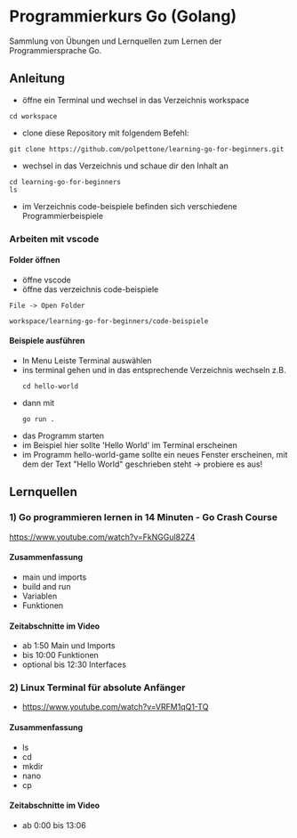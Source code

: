 # Programmierkurs Go (Golang)

Sammlung von Übungen und Lernquellen zum Lernen der Programmiersprache Go.



## Anleitung
- öffne ein Terminal und wechsel in das Verzeichnis workspace

```
cd workspace
```

- clone diese Repository mit folgendem Befehl:

```
git clone https://github.com/polpettone/learning-go-for-beginners.git 
```

- wechsel in das Verzeichnis und schaue dir den Inhalt an
```
cd learning-go-for-beginners
ls 
```

- im Verzeichnis code-beispiele befinden sich verschiedene Programmierbeispiele

### Arbeiten mit vscode

#### Folder öffnen
- öffne vscode
- öffne das verzeichnis code-beispiele
```
File -> Open Folder

workspace/learning-go-for-beginners/code-beispiele 
```

#### Beispiele ausführen
- In Menu Leiste Terminal auswählen
- ins terminal gehen und in das entsprechende Verzeichnis wechseln
  z.B. 
    ``` 
    cd hello-world
    ``` 
- dann mit 
    ``` 
    go run .
    ``` 
- das Programm starten
- im Beispiel hier sollte 'Hello World' im Terminal erscheinen
- im Programm hello-world-game sollte ein neues Fenster erscheinen, 
mit dem der Text "Hello World" geschrieben steht
-> probiere es aus!









## Lernquellen

### 1) Go programmieren lernen in 14 Minuten - Go Crash Course
https://www.youtube.com/watch?v=FkNGGul82Z4

#### Zusammenfassung
- main und imports
- build and run
- Variablen
- Funktionen


#### Zeitabschnitte im Video
- ab 1:50 Main und Imports
- bis 10:00 Funktionen
- optional bis 12:30 Interfaces 

### 2) Linux Terminal für absolute Anfänger
- https://www.youtube.com/watch?v=VRFM1qQ1-TQ

#### Zusammenfassung
- ls
- cd
- mkdir
- nano
- cp

#### Zeitabschnitte im Video
- ab 0:00 bis 13:06




